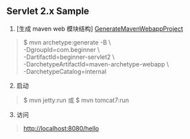 ## Servlet 2.x Sample

1. [生成 maven web 模块结构] [GenerateMavenWebappProject]  
> $ mvn archetype:generate -B \  
  -DgroupId=com.beginner \  
  -DartifactId=beginner-servlet2 \  
  -DarchetypeArtifactId=maven-archetype-webapp \  
  -DarchetypeCatalog=internal

2. 启动
> $ mvn jetty:run 或 $ mvn tomcat7:run

3. 访问
> [http://localhost:8080/hello](http://localhost:8080/hello)


[GenerateMavenWebappProject]: http://maven.apache.org/archetypes/maven-archetype-webapp/